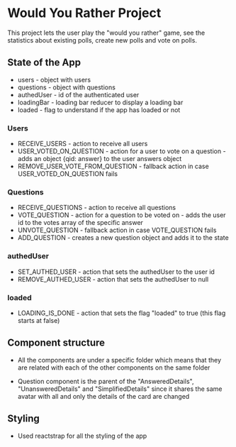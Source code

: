 # Would You Rather Project

This project lets the user play the "would you rather" game, see the statistics about existing polls, create new polls and vote on polls.

## State of the App

- users - object with users
- questions - object with questions
- authedUser - id of the authenticated user
- loadingBar - loading bar reducer to display a loading bar
- loaded - flag to understand if the app has loaded or not

### Users

- RECEIVE_USERS - action to receive all users
- USER_VOTED_ON_QUESTION - action for a user to vote on a question - adds an object {qid: answer} to the user answers object
- REMOVE_USER_VOTE_FROM_QUESTION - fallback action in case USER_VOTED_ON_QUESTION fails

### Questions

- RECEIVE_QUESTIONS - action to receive all questions
- VOTE_QUESTION - action for a question to be voted on - adds the user id to the votes array of the specific answer
- UNVOTE_QUESTION - fallback action in case VOTE_QUESTION fails
- ADD_QUESTION - creates a new question object and adds it to the state

### authedUser

- SET_AUTHED_USER - action that sets the authedUser to the user id
- REMOVE_AUTHED_USER - action that sets the authedUser to null

### loaded

- LOADING_IS_DONE - action that sets the flag "loaded" to true (this flag starts at false)

## Component structure

- All the components are under a specific folder which means that they are related with each of the other components on the same folder

- Question component is the parent of the "AnsweredDetails", "UnansweredDetails" and "SimplifiedDetails" since it shares the same avatar with all and only the details of the card are changed

## Styling

- Used reactstrap for all the styling of the app
